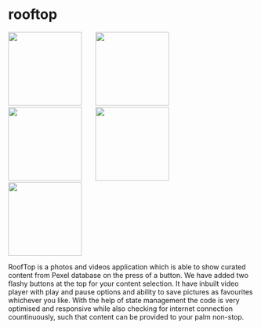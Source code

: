 # rooftop

<img src='https://user-images.githubusercontent.com/47297497/151699749-76d683e5-7317-4723-aad0-4c20195ff86d.jpeg' width = 150>&nbsp; &nbsp; &nbsp; &nbsp;<img src = 'https://user-images.githubusercontent.com/47297497/151699752-28454797-4391-4862-90e3-26ef7479f9a3.jpeg' width = 150>&nbsp; &nbsp; &nbsp; &nbsp;<img src = 'https://user-images.githubusercontent.com/47297497/151699753-204f2e6e-b805-4145-b26e-a2c6ae989d53.jpeg' width = 150>&nbsp; &nbsp; &nbsp; &nbsp;<img src = 'https://user-images.githubusercontent.com/47297497/151699756-14a16d04-283b-4759-bab0-b75fd05ab7fd.jpeg' width = 150>&nbsp; &nbsp; &nbsp; &nbsp;<img src ='https://user-images.githubusercontent.com/47297497/151704015-8d917b8d-8bb3-45ed-a501-e8651d2c4853.jpeg' width=150>


RoofTop is a photos and videos application which is able to show curated content from Pexel database on the press of a button. We have added two flashy buttons at the top for your content selection. It have inbuilt video player with play and pause options and ability to save pictures as favourites whichever you like. With the help of state management the code is very optimised and responsive while also checking for internet connection countinuously, such that content can be provided to your palm non-stop.

